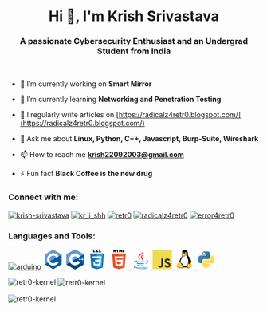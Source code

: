 <h1 align="center">Hi 👋, I'm Krish Srivastava</h1>
<h3 align="center">A passionate Cybersecurity Enthusiast and an Undergrad Student from India</h3>


<p align="left"> <a href="https://twitter.com/" target="blank"><img src="https://img.shields.io/twitter/follow/?logo=twitter&style=for-the-badge" alt="" /></a> </p>

- 🔭 I’m currently working on **Smart Mirror**

- 🌱 I’m currently learning **Networking and Penetration Testing**

- 📝 I regularly write articles on [https://radicalz4retr0.blogspot.com/](https://radicalz4retr0.blogspot.com/)

- 💬 Ask me about **Linux, Python, C++, Javascript, Burp-Suite, Wireshark**

- 📫 How to reach me **krish22092003@gmail.com**

- ⚡ Fun fact **Black Coffee is the new drug**

<h3 align="left">Connect with me:</h3>
<p align="left">
<a href="https://linkedin.com/in/krish-srivastava" target="blank"><img align="center" src="https://raw.githubusercontent.com/rahuldkjain/github-profile-readme-generator/master/src/images/icons/Social/linked-in-alt.svg" alt="krish-srivastava" height="30" width="40" /></a>
<a href="https://instagram.com/kr_i_shh" target="blank"><img align="center" src="https://raw.githubusercontent.com/rahuldkjain/github-profile-readme-generator/master/src/images/icons/Social/instagram.svg" alt="kr_i_shh" height="30" width="40" /></a>
<a href="https://www.youtube.com/c/retr0" target="blank"><img align="center" src="https://raw.githubusercontent.com/rahuldkjain/github-profile-readme-generator/master/src/images/icons/Social/youtube.svg" alt="retr0" height="30" width="40" /></a>
<a href="https://www.codechef.com/users/radicalz4retr0" target="blank"><img align="center" src="https://cdn.jsdelivr.net/npm/simple-icons@3.1.0/icons/codechef.svg" alt="radicalz4retr0" height="30" width="40" /></a>
<a href="https://www.leetcode.com/error4retr0" target="blank"><img align="center" src="https://raw.githubusercontent.com/rahuldkjain/github-profile-readme-generator/master/src/images/icons/Social/leet-code.svg" alt="error4retr0" height="30" width="40" /></a>
</p>

<h3 align="left">Languages and Tools:</h3>
<p align="left"> <a href="https://www.arduino.cc/" target="_blank" rel="noreferrer"> <img src="https://cdn.worldvectorlogo.com/logos/arduino-1.svg" alt="arduino" width="40" height="40"/> </a> <a href="https://www.cprogramming.com/" target="_blank" rel="noreferrer"> <img src="https://raw.githubusercontent.com/devicons/devicon/master/icons/c/c-original.svg" alt="c" width="40" height="40"/> </a> <a href="https://www.w3schools.com/cpp/" target="_blank" rel="noreferrer"> <img src="https://raw.githubusercontent.com/devicons/devicon/master/icons/cplusplus/cplusplus-original.svg" alt="cplusplus" width="40" height="40"/> </a> <a href="https://www.w3schools.com/css/" target="_blank" rel="noreferrer"> <img src="https://raw.githubusercontent.com/devicons/devicon/master/icons/css3/css3-original-wordmark.svg" alt="css3" width="40" height="40"/> </a> <a href="https://www.w3.org/html/" target="_blank" rel="noreferrer"> <img src="https://raw.githubusercontent.com/devicons/devicon/master/icons/html5/html5-original-wordmark.svg" alt="html5" width="40" height="40"/> </a> <a href="https://www.java.com" target="_blank" rel="noreferrer"> <img src="https://raw.githubusercontent.com/devicons/devicon/master/icons/java/java-original.svg" alt="java" width="40" height="40"/> </a> <a href="https://developer.mozilla.org/en-US/docs/Web/JavaScript" target="_blank" rel="noreferrer"> <img src="https://raw.githubusercontent.com/devicons/devicon/master/icons/javascript/javascript-original.svg" alt="javascript" width="40" height="40"/> </a> <a href="https://www.linux.org/" target="_blank" rel="noreferrer"> <img src="https://raw.githubusercontent.com/devicons/devicon/master/icons/linux/linux-original.svg" alt="linux" width="40" height="40"/> </a> <a href="https://www.python.org" target="_blank" rel="noreferrer"> <img src="https://raw.githubusercontent.com/devicons/devicon/master/icons/python/python-original.svg" alt="python" width="40" height="40"/> </a> </p>

<p><img align="left" src="https://github-readme-stats.vercel.app/api/top-langs?username=retr0-kernel&show_icons=true&locale=en&layout=compact" alt="retr0-kernel" /></p>

<p>&nbsp;<img align="center" src="https://github-readme-stats.vercel.app/api?username=retr0-kernel&show_icons=true&locale=en" alt="retr0-kernel" /></p>

<p><img align="center" src="https://github-readme-streak-stats.herokuapp.com/?user=retr0-kernel&" alt="retr0-kernel" /></p>
